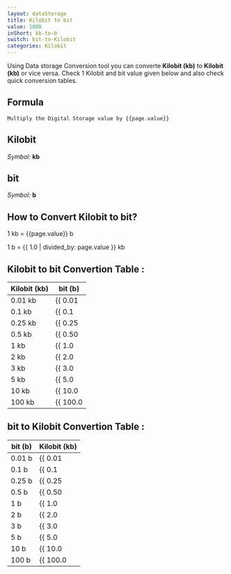 ```yaml
---
layout: dataStorage
title: Kilobit to bit
value: 1000
inShort: kb-to-b
switch: bit-to-Kilobit
categories: Kilobit
---
```


Using Data storage Conversion tool you can converte **Kilobit (kb)** to **Kilobit (kb)** or vice versa. Check 1 Kilobit and bit value given below and also check quick conversion tables.

## Formula
`Multiply the Digital Storage value by {{page.value}}`

## Kilobit
*Symbol:* **kb**

## bit
*Symbol:* **b**

## How to Convert Kilobit to bit?

1 kb = {{page.value}} b

1 b = {{ 1.0 | divided_by: page.value }} kb


## Kilobit to bit Convertion Table :

| Kilobit (kb) | bit (b) |
| ---- | ---- |
| 0.01 kb | {{ 0.01 | times: page.value }} b |
| 0.1 kb | {{ 0.1 | times: page.value }} b |
| 0.25 kb | {{ 0.25 | times: page.value }} b |
| 0.5 kb | {{ 0.50 | times: page.value }} b |
| 1 kb | {{ 1.0 | times: page.value }} b |
| 2 kb | {{ 2.0 | times: page.value }} b |
| 3 kb | {{ 3.0 | times: page.value }} b |
| 5 kb | {{ 5.0 | times: page.value }} b |
| 10 kb | {{ 10.0 | times: page.value }} b |
| 100 kb | {{ 100.0 | times: page.value }} b |

## bit to Kilobit Convertion Table :

| bit (b) | Kilobit (kb) |
| ---- | ---- |
| 0.01 b | {{ 0.01 | divided_by: page.value }} kb |
| 0.1 b | {{ 0.1 | divided_by: page.value }} kb |
| 0.25 b | {{ 0.25 | divided_by: page.value }} kb |
| 0.5 b | {{ 0.50 | divided_by: page.value }} kb |
| 1 b | {{ 1.0 | divided_by: page.value }} kb |
| 2 b | {{ 2.0 | divided_by: page.value }} kb |
| 3 b | {{ 3.0 | divided_by: page.value }} kb |
| 5 b | {{ 5.0 | divided_by: page.value }} kb |
| 10 b | {{ 10.0 | divided_by: page.value }} kb |
| 100 b | {{ 100.0 | divided_by: page.value }} kb |


<script>
document.getElementById('selectInput')[2].selected = true
document.getElementById('selectOutput')[0].selected = true
</script>
